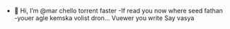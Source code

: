 - 👋 Hi, I’m @mar chello torrent faster
-If read you now where seed fathan
-youer agle kemska volist dron... Vuewer you write
 Say vasya
